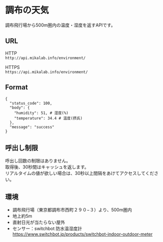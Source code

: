 # 調布の天気
調布飛行場から500m圏内の温度・湿度を返すAPIです。

## URL
HTTP  
``http://api.mikalab.info/environment/``

HTTPS  
``https://api.mikalab.info/environment/``

## Format
```
{
  "status_code": 100,
  "body": {
    "humidity": 51, # 湿度(%)
    "temperature": 34.4 # 温度(摂氏)
  },
  "message": "success"
}
```

## 呼出し制限
呼出し回数の制限はありません。  
取得後、30秒間はキャッシュを返します。  
リアルタイムの値が欲しい場合は、30秒以上間隔をあけてアクセスしてください。

## 環境
- 調布飛行場（東京都調布市西町２９０−３）より、500m圏内
- 地上約5m
- 直射日光が当たらない屋外
- センサー：switchbot 防水温湿度計　　
https://www.switchbot.jp/products/switchbot-indoor-outdoor-meter


